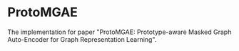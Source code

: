 # ProtoMGAE
The implementation for paper "ProtoMGAE: Prototype-aware Masked Graph Auto-Encoder for Graph Representation Learning".
